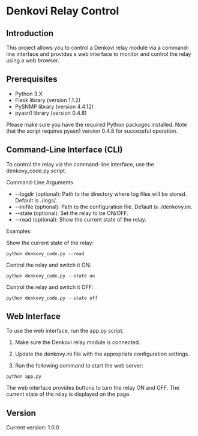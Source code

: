 # Denkovi Relay Control
## Introduction
This project allows you to control a Denkovi relay module via a command-line interface and provides a web interface to monitor and control the relay using a web browser.

## Prerequisites
- Python 3.X
- Flask library (version 1.1.2)
- PySNMP library (version 4.4.12)
- pyasn1 library (version 0.4.8)

Please make sure you have the required Python packages installed. Note that the script requires pyasn1 version 0.4.8 for successful operation.

## Command-Line Interface (CLI)

To control the relay via the command-line interface, use the denkovy_code.py script.

Command-Line Arguments
- --logdir (optional): Path to the directory where log files will be stored. Default is ./logs/.
- --inifile (optional): Path to the configuration file. Default is ./denkovy.ini.
- --state (optional): Set the relay to be ON/OFF.
- --read (optional): Show the current state of the relay.

Examples:

Show the current state of the relay:
```shell
python denkovy_code.py --read
```

Control the relay and switch it ON:
```shell
python denkovy_code.py --state on
```

Control the relay and switch it OFF:
```shell
python denkovy_code.py --state off
```

## Web Interface
To use the web interface, run the app.py script.

1. Make sure the Denkovi relay module is connected.

2. Update the denkovy.ini file with the appropriate configuration settings.

3. Run the following command to start the web server:
```shell
python app.py
```

The web interface provides buttons to turn the relay ON and OFF. The current state of the relay is displayed on the page.

## Version
Current version: 1.0.0

